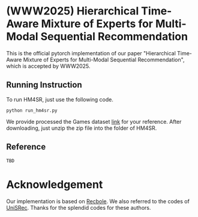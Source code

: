 # (WWW2025) Hierarchical Time-Aware Mixture of Experts for Multi-Modal Sequential Recommendation

This is the official pytorch implementation of our paper "Hierarchical Time-Aware Mixture of Experts for Multi-Modal Sequential Recommendation", which is accepted by WWW2025.

## Running Instruction

To run HM4SR, just use the following code.

```
python run_hm4sr.py
```

We provide processed the Games dataset [link](https://wwxb.lanzoul.com/iAvjo2lu75ri) for your reference. After downloading, just unzip the zip file into the folder of HM4SR.

## Reference

```
TBD
```

# Acknowledgement

Our implementation is based on [Recbole](https://github.com/RUCAIBox/RecBole). We also referred to the codes of [UniSRec](https://github.com/RUCAIBox/UniSRec). Thanks for the splendid codes for these authors.
